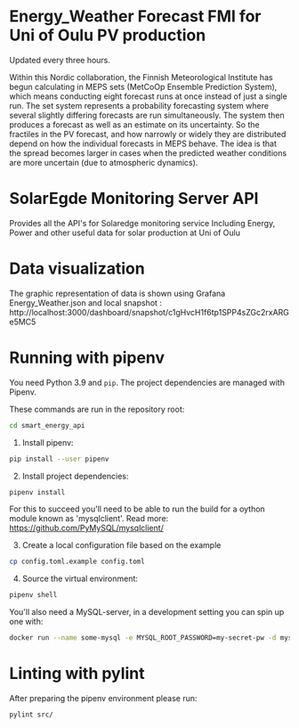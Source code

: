 # Energy_Weather Forecast FMI for Uni of Oulu PV production 
Updated every three hours. 

Within this Nordic collaboration, the Finnish Meteorological Institute has begun calculating in MEPS sets (MetCoOp Ensemble Prediction System), which means conducting eight forecast runs at once instead of just a single run. The set system represents a probability forecasting system where several slightly differing forecasts are run simultaneously. The system then produces a forecast as well as an estimate on its uncertainty.
So the fractiles in the PV forecast, and how narrowly or widely they are distributed depend on how the individual forecasts in MEPS behave. The idea is that the spread becomes larger in cases when the predicted weather conditions are more uncertain (due to atmospheric dynamics). 



# SolarEgde Monitoring Server API 
Provides all the API's for Solaredge monitoring service
Including Energy, Power and other useful data for solar production at Uni of Oulu



# Data visualization
The graphic representation of data is shown using Grafana 
Energy_Weather.json and local snapshot : http://localhost:3000/dashboard/snapshot/c1gHvcH1f6tp1SPP4sZGc2rxARGe5MC5 


# Running with pipenv
You need Python 3.9 and `pip`. The project dependencies are managed with Pipenv.

These commands are run in the repository root:

```sh
cd smart_energy_api
```

1. Install pipenv:

```sh
pip install --user pipenv
```

2. Install project dependencies:

```sh
pipenv install
```

For this to succeed you'll need to be able to run the build for a oython module known as 'mysqlclient'. Read more: <https://github.com/PyMySQL/mysqlclient/>

3. Create a local configuration file based on the example

```sh
cp config.toml.example config.toml
```

4. Source the virtual environment:

```sh
pipenv shell
```

You'll also need a MySQL-server, in a development setting you can spin up one with:

```sh
docker run --name some-mysql -e MYSQL_ROOT_PASSWORD=my-secret-pw -d mysql:latest
```



# Linting with pylint

After preparing the pipenv environment please run:

```sh
pylint src/
```
